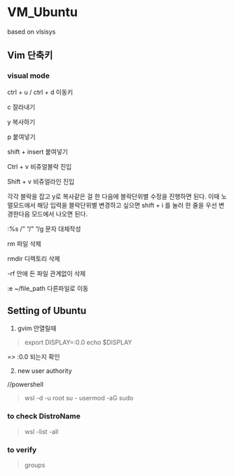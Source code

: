 # VM_Ubuntu
based on vlsisys


## Vim 단축키


### visual mode
ctrl + u / ctrl + d 이동키

c 잘라내기

y 복사하기

p 붙여넣기

shift + insert 붙여넣기

Ctrl + v 비쥬얼블락 진입

Shift + v 비쥬얼라인 진입

각각 블락을 잡고 y로 복사같은 걸 한 다음에 블락단위별 수정을 진행하면 된다. 이때 노멀모드에서 해당 입력을 블락단위별 변경하고 싶으면 shift + i 를 눌러 한 줄을 우선 변경한다음 모드에서 나오면 된다.

:%s /” “/” “/g 문자 대체작성

rm 파일 삭제

rmdir 디렉토리 삭제

-rf 안에 든 파일 관계없이 삭제

:e ~/file_path 다른파일로 이동


## Setting of Ubuntu


1. gvim 안열릴때
> export DISPLAY=:0.0
> echo $DISPLAY

=> :0.0 되는지 확인

2. new user authority

//powershell

> wsl -d <DistroName> -u root
> su -
> usermod -aG sudo <username>

### to check DistroName
> wsl -list -all

### to verify
> groups <username>
